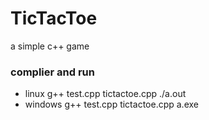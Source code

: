 # TicTacToe
a simple c++ game
### complier and run 
- linux
g++ test.cpp tictactoe.cpp
./a.out
- windows
g++ test.cpp tictactoe.cpp
a.exe
